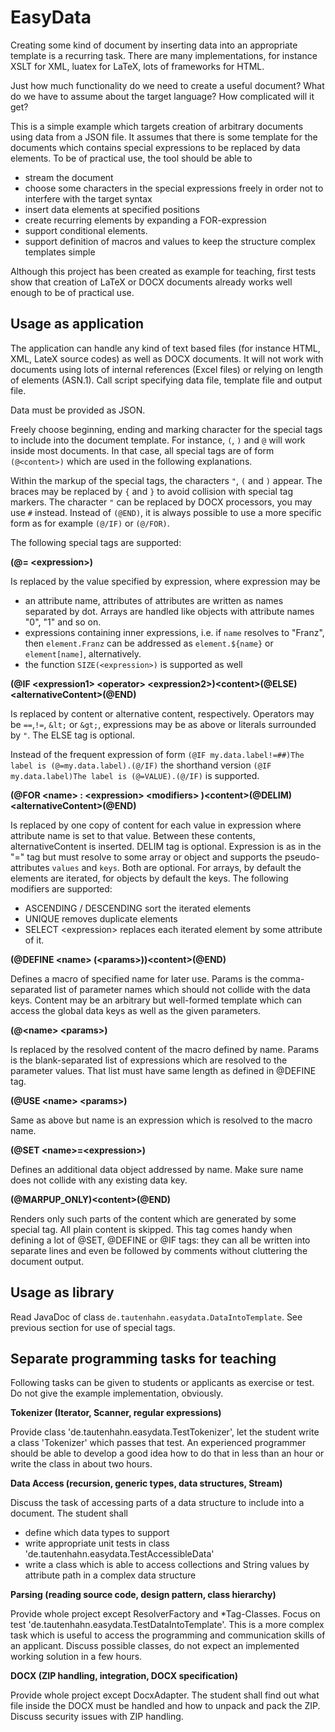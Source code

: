 # EasyData

Creating some kind of document by inserting data into an appropriate template is a recurring task. There
are many implementations, for instance XSLT for XML, luatex for LaTeX, lots of frameworks for HTML.

Just how much functionality do we need to create a useful document? What do we have to assume about the
target language? How complicated will it get?

This is a simple example which targets creation of arbitrary documents using data from a JSON file.
It assumes that there is some template for the documents which contains special expressions to be replaced by data elements.
To be of practical use, the tool should be able to

- stream the document
- choose some characters in the special expressions freely in order not to interfere with the target syntax
- insert data elements at specified positions
- create recurring elements by expanding a FOR-expression
- support conditional elements.
- support definition of macros and values to keep the structure complex templates simple 

Although this project has been created as example for teaching,
first tests show that creation of LaTeX or DOCX documents already works well enough to be of practical use.

## Usage as application
The application can handle any kind of text based files (for instance HTML, XML, LateX source codes) as well as DOCX documents.
It will not work with documents using lots of internal references (Excel files) or relying on length of elements (ASN.1). Call script
specifying data file, template file and output file.

Data must be provided as JSON.

Freely choose beginning, ending and marking character for the special tags to include into the document template. 
For instance, `(`, `)` and `@` will work inside most documents. In that case, all special tags are of form 
`(@<content>)` which are used in the following explanations. 

Within the markup of the special tags, the characters `"`, `(` and `)` appear. The braces may be replaced by `{` and `}`
to avoid collision with special tag markers. The character `"` can be replaced by DOCX processors, you may use `#` instead.
Instead of `(@END)`, it is always possible to use a more specific form as for example `(@/IF)` or `(@/FOR)`.    

The following special tags are supported:

**(@= &lt;expression&gt;)**

Is replaced by the value specified by expression, where expression may be

- an attribute name, attributes of attributes are written as names separated by dot. Arrays are handled like objects with attribute names "0", "1" and so on.
- expressions containing inner expressions, i.e. if `name` resolves to "Franz", then `element.Franz` can be addressed as `element.${name}` or `element[name]`, alternatively.
- the function `SIZE(<expression>)` is supported as well 

**(@IF &lt;expression1&gt; &lt;operator&gt; &lt;expression2&gt;)&lt;content&gt;(@ELSE)&lt;alternativeContent&gt;(@END)** 

Is replaced by content or alternative content, respectively. Operators may be `==`,`!=`, `&lt;` or `&gt;`, expressions may be as
above or literals surrounded by `"`. The ELSE tag is optional.

Instead of the frequent expression of form `(@IF my.data.label!=##)The label is (@=my.data.label).(@/IF)`
the shorthand version `(@IF my.data.label)The label is (@=VALUE).(@/IF)` is supported. 
 
**(@FOR &lt;name&gt; : &lt;expression&gt; &lt;modifiers&gt; )&lt;content&gt;(@DELIM)&lt;alternativeContent&gt;(@END)**

Is replaced by one copy of content for each value in expression where attribute name is set to that value. Between these contents, alternativeContent 
is inserted. DELIM tag is optional. Expression is as in the "=" tag but must resolve to some array or object and supports the pseudo-attributes `values` and `keys`. Both are optional. For arrays, by default the elements are iterated, for objects by default the keys.
The following modifiers are supported:
- ASCENDING / DESCENDING sort the iterated elements
- UNIQUE removes duplicate elements
- SELECT &lt;expression&gt; replaces each iterated element by some attribute of it.

**(@DEFINE &lt;name&gt; (&lt;params&gt;))&lt;content&gt;(@END)**

Defines a macro of specified name for later use. Params is the comma-separated list of parameter names which should not collide with the data keys. Content may be an arbitrary but well-formed template which can access the global data keys as well as the given parameters.

**(@&lt;name&gt; &lt;params&gt;)**

Is replaced by the resolved content of the macro defined by name. Params is the blank-separated list of expressions which are resolved to the parameter values. That list must have same length as defined in @DEFINE tag.

**(@USE &lt;name&gt; &lt;params&gt;)**

Same as above but name is an expression which is resolved to the macro name.

**(@SET &lt;name&gt;=&lt;expression&gt;)**

Defines an additional data object addressed by name. Make sure name does not collide with any existing data key.

**(@MARPUP_ONLY)&lt;content&gt;(@END)**

Renders only such parts of the content which are generated by some special tag. All plain content is skipped. This tag
comes handy when defining a lot of @SET, @DEFINE or @IF tags: they can all be written into separate lines and even be 
followed by comments without cluttering the document output.

## Usage as library

Read JavaDoc of class `de.tautenhahn.easydata.DataIntoTemplate`. See previous section for use of special tags.

## Separate programming tasks for teaching

Following tasks can be given to students or applicants as exercise or test. Do not give the example implementation, obviously.

**Tokenizer (Iterator, Scanner, regular expressions)**

Provide  class 'de.tautenhahn.easydata.TestTokenizer', let the student write a class 'Tokenizer' which passes that test.
An experienced programmer should be able to develop a good idea how to do that in less than an hour or write the class in about two hours.

**Data Access (recursion, generic types, data structures, Stream)**

Discuss the task of accessing parts of a data structure to include into a document. The student shall

- define which data types to support
- write appropriate unit tests in class 'de.tautenhahn.easydata.TestAccessibleData'
- write a class which is able to access collections and String values by attribute path in a complex data structure

**Parsing (reading source code, design pattern, class hierarchy)**

Provide whole project except ResolverFactory and *Tag-Classes. Focus on test 'de.tautenhahn.easydata.TestDataIntoTemplate'.
This is a more complex task which is useful to access the programming and communication skills of an applicant. Discuss
possible classes, do not expect an implemented working solution in a few hours.

**DOCX (ZIP handling, integration, DOCX specification)**

Provide whole project except DocxAdapter. The student shall find out what file inside the DOCX must be handled and how to
unpack and pack the ZIP. Discuss security issues with ZIP handling. 
